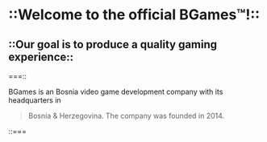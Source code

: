 # ::Welcome to the official BGames™!:: #

## ::Our goal is to produce a quality gaming experience:: ##

===::

BGames is an Bosnia video game
development company with its headquarters in
> Bosnia & Herzegovina.
The company was founded in 2014.


::===